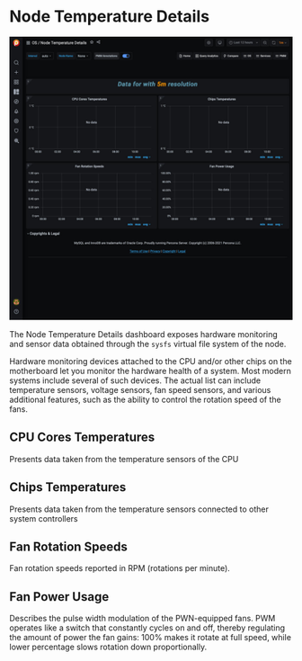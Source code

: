 # Node Temperature Details

![!image](../../images/PMM_Node_Temperature_Details.jpg)

The Node Temperature Details dashboard exposes hardware monitoring and sensor data obtained through the `sysfs` virtual file system of the node.

Hardware monitoring devices attached to the CPU and/or other chips on the motherboard let you monitor the hardware health of a system. Most modern systems include several of such devices. The actual list can include temperature sensors, voltage sensors, fan speed sensors, and various additional features, such as the ability to control the rotation speed of the fans.

## CPU Cores Temperatures

Presents data taken from the temperature sensors of the CPU

## Chips Temperatures

Presents data taken from the temperature sensors connected to other system controllers

## Fan Rotation Speeds

Fan rotation speeds reported in RPM (rotations per minute).

## Fan Power Usage

Describes the pulse width modulation of the PWN-equipped fans. PWM operates like a switch that constantly cycles on and off, thereby regulating the amount of power the fan gains: 100% makes it rotate at full speed, while lower percentage slows rotation down proportionally.
